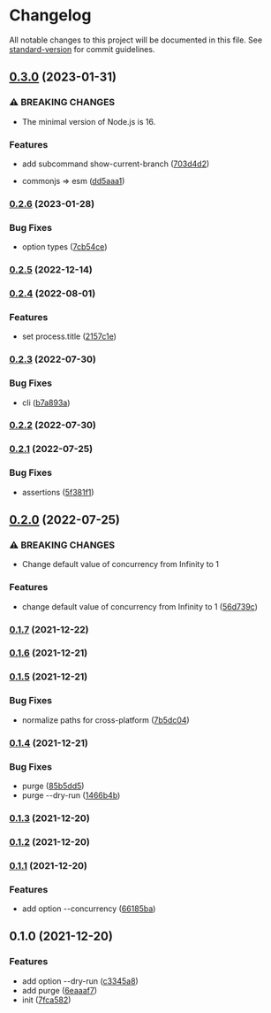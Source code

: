 # Changelog

All notable changes to this project will be documented in this file. See [standard-version](https://github.com/conventional-changelog/standard-version) for commit guidelines.

## [0.3.0](https://github.com/BlackGlory/git-list/compare/v0.2.6...v0.3.0) (2023-01-31)


### ⚠ BREAKING CHANGES

* The minimal version of Node.js is 16.

### Features

* add subcommand show-current-branch ([703d4d2](https://github.com/BlackGlory/git-list/commit/703d4d233e05a0a2103b1824d47146460ab9deff))


* commonjs => esm ([dd5aaa1](https://github.com/BlackGlory/git-list/commit/dd5aaa15a031c064a29599d02dae33c336af8401))

### [0.2.6](https://github.com/BlackGlory/git-list/compare/v0.2.5...v0.2.6) (2023-01-28)


### Bug Fixes

* option types ([7cb54ce](https://github.com/BlackGlory/git-list/commit/7cb54ce8fc071784d7d06f1c0ddd06c805d39af8))

### [0.2.5](https://github.com/BlackGlory/git-list/compare/v0.2.4...v0.2.5) (2022-12-14)

### [0.2.4](https://github.com/BlackGlory/git-list/compare/v0.2.3...v0.2.4) (2022-08-01)


### Features

* set process.title ([2157c1e](https://github.com/BlackGlory/git-list/commit/2157c1e63055fa873f75d8fb9ec8e6483b0fca53))

### [0.2.3](https://github.com/BlackGlory/git-list/compare/v0.2.2...v0.2.3) (2022-07-30)


### Bug Fixes

* cli ([b7a893a](https://github.com/BlackGlory/git-list/commit/b7a893ad0a37a2fa4cc06652bece008690f12870))

### [0.2.2](https://github.com/BlackGlory/git-list/compare/v0.2.1...v0.2.2) (2022-07-30)

### [0.2.1](https://github.com/BlackGlory/git-list/compare/v0.2.0...v0.2.1) (2022-07-25)


### Bug Fixes

* assertions ([5f381f1](https://github.com/BlackGlory/git-list/commit/5f381f1a43f7dde4a0a0e0594c0c252ed5ef0827))

## [0.2.0](https://github.com/BlackGlory/git-list/compare/v0.1.7...v0.2.0) (2022-07-25)


### ⚠ BREAKING CHANGES

* Change default value of concurrency from Infinity to 1

### Features

* change default value of concurrency from Infinity to 1 ([56d739c](https://github.com/BlackGlory/git-list/commit/56d739cfe28b2fbf055514dbd1de968db66ee896))

### [0.1.7](https://github.com/BlackGlory/git-list/compare/v0.1.6...v0.1.7) (2021-12-22)

### [0.1.6](https://github.com/BlackGlory/git-list/compare/v0.1.5...v0.1.6) (2021-12-21)

### [0.1.5](https://github.com/BlackGlory/git-list/compare/v0.1.4...v0.1.5) (2021-12-21)


### Bug Fixes

* normalize paths for cross-platform ([7b5dc04](https://github.com/BlackGlory/git-list/commit/7b5dc049c80cea9311316daeed133976d028bf2d))

### [0.1.4](https://github.com/BlackGlory/git-list/compare/v0.1.3...v0.1.4) (2021-12-21)


### Bug Fixes

* purge ([85b5dd5](https://github.com/BlackGlory/git-list/commit/85b5dd52e114f13e969493f222dc41b26063bdc0))
* purge --dry-run ([1466b4b](https://github.com/BlackGlory/git-list/commit/1466b4b7d2be5c6becfbdb7bae482c9f3eb6ba82))

### [0.1.3](https://github.com/BlackGlory/git-list/compare/v0.1.2...v0.1.3) (2021-12-20)

### [0.1.2](https://github.com/BlackGlory/git-list/compare/v0.1.1...v0.1.2) (2021-12-20)

### [0.1.1](https://github.com/BlackGlory/git-list/compare/v0.1.0...v0.1.1) (2021-12-20)


### Features

* add option --concurrency ([66185ba](https://github.com/BlackGlory/git-list/commit/66185ba7719841985e08699fa7fabfaf29bdc605))

## 0.1.0 (2021-12-20)


### Features

* add option --dry-run ([c3345a8](https://github.com/BlackGlory/git-list/commit/c3345a82cb98d3a46681146c8c8976951fbb7132))
* add purge ([6eaaaf7](https://github.com/BlackGlory/git-list/commit/6eaaaf707cc5adc1b8d09056541f52580fca93da))
* init ([7fca582](https://github.com/BlackGlory/git-list/commit/7fca58264a14699fea47cffb18bd8d521ef7023b))
